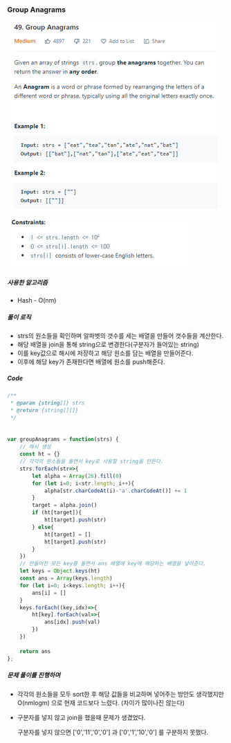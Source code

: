 ### Group Anagrams

![image-20210216223859234](img/image-20210216223859234.png)

![image-20210216224122382](img/image-20210216224122382.png)

##### 사용한 알고리즘

- Hash - O(nm)



##### 풀이 로직

- strs의 원소들을 확인하며 알파벳의 갯수를 세는 배열을 만들어 갯수들을 계산한다.
- 해당 배열을 join을 통해 string으로 변경한다(구분자가 들어있는 string)
- 이를 key값으로 해시에 저장하고 해당 원소를 담는 배열을 만들어준다.
- 이후에 해당 key가 존재한다면 배열에 원소를 push해준다. 



##### Code

```javascript
/**
 * @param {string[]} strs
 * @return {string[][]}
 */


var groupAnagrams = function(strs) {
    // 해시 생성
    const ht = {}
    // 각각의 원소들을 돌면서 key로 사용할 string을 만든다.
    strs.forEach(str=>{
        let alpha = Array(26).fill(0)
        for (let i=0; i<str.length; i++){
            alpha[str.charCodeAt(i)-'a'.charCodeAt()] += 1
        }
        target = alpha.join()
        if (ht[target]){
            ht[target].push(str)
        } else{
            ht[target] = []
            ht[target].push(str)
        }
    })
    // 만들어진 모든 key를 돌면서 ans 배열에 key에 해당하는 배열을 넣어준다.
    let keys = Object.keys(ht)
    const ans = Array(keys.length)
    for (let i=0; i<keys.length; i++){
        ans[i] = []
    }
    keys.forEach((key,idx)=>{
        ht[key].forEach(val=>{
            ans[idx].push(val)
        })
    })
    
    return ans
};
```



##### 문제 풀이를 진행하며

- 각각의 원소들을 모두 sort한 후 해당 값들을 비교하며 넣어주는 방안도 생각했지만 O(nmlogm) 으로 현재 코드보다 느렸다. (차이가 많이나진 않는다)

- 구분자를 넣지 않고 join을 했을때 문제가 생겼었다.

  구분자를 넣지 않으면 ['0','11','0','0'] 과 ['0','1','10','0'] 를 구분하지 못했다. 


